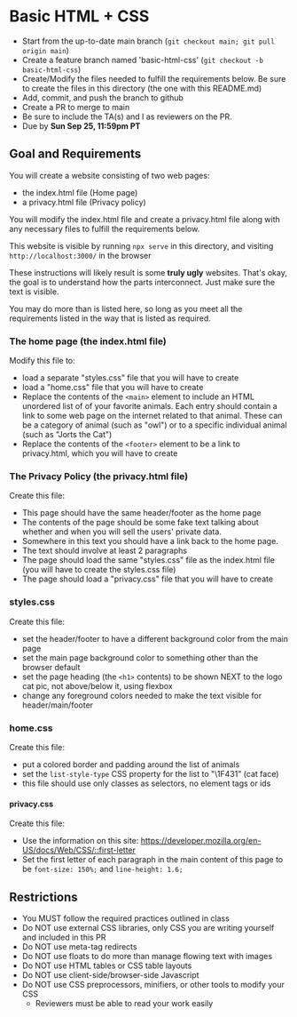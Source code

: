 # Basic HTML + CSS

* Start from the up-to-date main branch (`git checkout main; git pull origin main`)
* Create a feature branch named 'basic-html-css' (`git checkout -b basic-html-css`)
* Create/Modify the files needed to fulfill the requirements below.  Be sure to create the files in this directory (the one with this README.md)
* Add, commit, and push the branch to github
* Create a PR to merge to main
* Be sure to include the TA(s) and I as reviewers on the PR.  
* Due by **Sun Sep 25, 11:59pm PT**

## Goal and Requirements

You will create a website consisting of two web pages:
- the index.html file (Home page)
- a privacy.html file (Privacy policy)

You will modify the index.html file and create a privacy.html file along with any necessary files to fulfill the requirements below.

This website is visible by running `npx serve` in this directory, and visiting `http://localhost:3000/` in the browser

These instructions will likely result is some **truly ugly** websites. That's okay, the goal is to understand how the parts interconnect. Just make sure the text is visible.

You may do more than is listed here, so long as you meet all the requirements listed in the way that is listed as required.

### The home page (the index.html file)

Modify this file to:
- load a separate "styles.css" file that you will have to create
- load a "home.css" file that you will have to create
- Replace the contents of the `<main>` element to include an HTML unordered list of of your favorite animals. Each entry should contain a link to some web page on the internet related to that animal. These can be a category of animal (such as "owl") or to a specific individual animal (such as "Jorts the Cat")
- Replace the contents of the `<footer>` element to be a link to privacy.html, which you will have to create

### The Privacy Policy (the privacy.html file)

Create this file:
- This page should have the same header/footer as the home page
- The contents of the page should be some fake text talking about whether and when you will sell the users' private data.  
- Somewhere in this text you should have a link back to the home page. 
- The text should involve at least 2 paragraphs
- The page should load the same "styles.css" file as the index.html file (you will have to create the styles.css file)
- The page should load a "privacy.css" file that you will have to create

### styles.css

Create this file:
- set the header/footer to have a different background color from the main page
- set the main page background color to something other than the browser default
- set the page heading (the `<h1>` contents) to be shown NEXT to the logo cat pic, not above/below it, using flexbox
- change any foreground colors needed to make the text visible for header/main/footer

### home.css

Create this file:
- put a colored border and padding around the list of animals
- set the `list-style-type` CSS property for the list to "\1F431" (cat face)
- this file should use only classes as selectors, no element tags or ids

#### privacy.css

Create this file:
- Use the information on this site: https://developer.mozilla.org/en-US/docs/Web/CSS/::first-letter
- Set the first letter of each paragraph in the main content of this page to be `font-size: 150%;` and `line-height: 1.6;`

## Restrictions
* You MUST follow the required practices outlined in class
* Do NOT use external CSS libraries, only CSS you are writing yourself and included in this PR
* Do NOT use meta-tag redirects
* Do NOT use floats to do more than manage flowing text with images
* Do NOT use HTML tables or CSS table layouts
* Do NOT use client-side/browser-side Javascript
* Do NOT use CSS preprocessors, minifiers, or other tools to modify your CSS
  * Reviewers must be able to read your work easily

